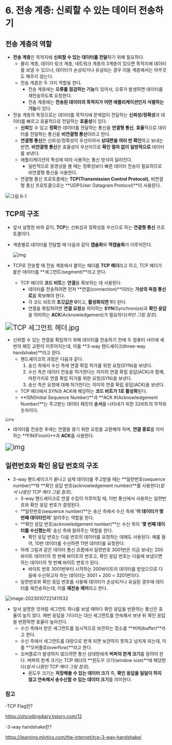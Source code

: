 # 6. 전송 계층: 신뢰할 수 있는 데이터 전송하기

## 전송 계층의 역할

- **전송 계층**은 목적지에 **신뢰할 수 있는 데이터를 전달**하기 위해 필요하다.
  - 물리 계층, 데이터 링크 계층, 네트워크 계층의 3계층이 있으면 목적지에 데이터를 보낼 수 있으나, 데이터가 손상되거나 유실되는 경우 이들 계층에서는 아무것도 해주지 않는다.
  - 전송 계층은 두 가지 역할을 한다.
    - 전송 계층에는 **오류를 점검하는 기능**이 있어서, 오류가 발생하면 데이터를 재전송하도록 요청한다.
    - 전송 계층에는 **전송된 데이터의 목적지가 어떤 애플리케이션인지 식별하는 기능**이 있다.
- 전송 계층의 특징으로는 데이터를 목적지에 문제없이 전달하는 **신뢰성/정확성**과 데이터를 빠르고 효율적으로 전달하는 **효율성**이 있다.
  - **신뢰**할 수 있고 **정확**한 데이터를 전달하는 통신을 **연결형 통신**, **효율**적으로 데이터를 전달하는 통신을 **비연결형 통신**이라고 한다.
  - **연결형 통신**은 신뢰성/정확성이 우선이어서 **상대편을 여러 번 확인**하고 보내는 반면, **비연결형 통신**은 효율성이 우선이므로 **확인 절차 없이 일방적으로** 데이터를 보낸다.
  - 애플리케이션의 특성에 따라 사용하는 통신 방식이 달라진다.
    - 일반적으로 동영상을 볼 때는 정확성보다 빠른 데이터 전송이 필요하므로 비연결형 통신을 사용한다.
  - 연결형 통신 프로토콜에는 **TCP(Transmission Control Protocol)**, 비연결형 통신 프로토콜으로는 **UDP(User Datagram Protocol)**이 사용된다.

![그림 6-1](https://miro.medium.com/max/700/1*x3YWeb6dpi86LSbvF20WJA.png)

## TCP의 구조

- 앞서 설명한 바와 같이, **TCP**는 신뢰성과 정확성을 우선으로 하는 **연결형 통신** 프로토콜이다.

- 계층별로 데이터를 전달할 때 다음과 같이 **캡슐화**와 **역캡슐화**가 이루어진다.

  ![img](https://velog.velcdn.com/images%2Fchanghee09%2Fpost%2F35698901-2d21-44d7-871b-0a2f65b8663b%2Fimage.png)

  

- TCP로 전송할 때 전송 계층에서 붙이는 헤더를 **TCP 헤더**라고 하고, TCP 헤더가 붙은 데이터를 **세그먼트(segment)**라고 한다.
  - TCP 헤더의 **코드 비트**는 **연결**을 확보하는 데 사용된다.
    - 데이터를 전송하려면 먼저 **연결(connection)**이라는 **가상의 독점 통신로**를 확보해야 한다.
    - 각 코드 비트의 **초깃값은 0**이고, **활성화되면 1**이 된다.
    - 연결을 확립하려면 **연결 요청**을 의미하는 **SYN**(Synchronize)과  **확인 응답**을 의미하는 **ACK**(Acknowledgement)가 필요하다(*하단 그림 참조*).

<img src="https://itwiki.kr/images/c/cf/TCP_%EC%84%B8%EA%B7%B8%EB%A8%BC%ED%8A%B8_%ED%97%A4%EB%8D%94.jpg" alt="TCP 세그먼트 헤더.jpg" style="zoom: 150%;" />

- 신뢰할 수 있는 연결을 확립하기 위해 데이터를 전송하기 전에 두 컴퓨터 사이에 세 번의 패킷 교환이 이루어지는데, 이를 **3-way 핸드셰이크(three-way handshake)**라고 한다.
  - 핸드셰이크의 과정은 다음과 같다.
    1. 송신 측에서 수신 측에 연결 확립 허가를 위한 요청(SYN)을 보낸다.
    2. 수신 측은 데이터 전송을 허가한다는 의미의 연결 확립 응답(ACK)과 함께, 마찬가지로 연결 확립 허가를 위한 요청(SYN)을 보낸다.
    3. 송신 측은 요청에 대해 허가한다는 의미의 연결 확립 응답(ACK)을 보낸다.
  - TCP 헤더에서 SYN과 ACK에 해당하는 **코드 비트가 1로 활성화**된다.
  - **ISN(Initial Sequence Number)**과 **ACK #(Acknowledgement Number)**는 주고받는 데이터 패킷의 **순서**를 나타내기 위한 32비트의 무작위 숫자이다.

<img src="https://lh6.googleusercontent.com/-L9GyKGal2kX0x1uhEr_WcIPJNjaXt56MwI4dppR9LKS0SKciZ4ehop6uYdAM7RFm9PYoPcK445rVYeqzjAWSOaHNXd6wvgoWbVUVQnwLZe-M2iav6FZVIfTlE15ULPrWuEYi4Mw" alt="img" style="zoom: 67%;" />

- 데이터를 전송한 후에는 연결을 끊기 위한 요청을 교환해야 하며, **연결 종료**를 의미하는 **FIN(Finish)**과 **ACK**를 사용한다.

<img src="https://accedian.com/wp-content/uploads/2018/09/FIN-ACK-initiated.png" alt="img" style="zoom:150%;" />

## 일련번호와 확인 응답 번호의 구조

- 3-way 핸드셰이크가 끝나고 실제 데이터를 주고받을 때는 **일련번호(sequence number)**와 **확인 응답 번호(acknowledgement number)**를 사용한다(*앞서 나왔던 TCP 헤더 그림 참조*).
  - 3-way 핸드셰이크로 연결 수립이 이루어질 때, 이번 통신에서 사용하는 일련번호와 확인 응답 번호가 결정된다.
  - **일련번호(sequence number)**는 송신 측에서 수신 측에 '**이 데이터가 몇 번째 데이터인지**' 알려주는 역할을 한다.
  - **확인 응답 번호(acknowledgement number)**는 수신 측이 '**몇 번째 데이터를 수신했는지**' 송신 측에 알려주는 역할을 한다.
    - 확인 응답 번호는 다음 번호의 데이터를 요청하는 데에도 사용된다. 예를 들어, 10번 데이터를 수신하면 11번 데이터를 요청한다.
  - 아래 그림과 같은 데이터 통신 흐름에서 일련번호 3001번은 지금 보내는 200바이트 데이터의 첫 번째 바이트의 번호고, 확인 응답 번호는 다음에 보냈으면 하는 데이터의 첫 번째 바이트 번호가 된다.
    - 바이트 번호 3001번부터 시작하는 200바이트의 데이터를 받았으므로 다음에 수신하고자 하는 데이터는 3001 + 200 = 3201번이다.
  - 일련번호와 확인 응답 번호를 사용해 데이터가 손상되거나 유실된 경우에 데이터를 재전송하는데, 이를 **재전송 제어**라고 한다.

![image-20230107221411532](C:\Users\jodic\AppData\Roaming\Typora\typora-user-images\image-20230107221411532.png)

- 앞서 설명한 것처럼 세그먼트 하나를 보낼 때마다 확인 응답을 반환하는 통신은 효율이 높지 않다. 매번 응답을 기다리는 대신 세그먼트를 연속해서 보낸 뒤 확인 응답을 반환하면 효율이 높아진다.
  - 수신 측에서 받은 세그먼트를 일시적으로 보관하는 장소를 **버퍼(buffer)**라고 한다.
  - 수신 측에서 세그먼트를 대량으로 받게 되면 보관하지 못하고 넘치게 되는데, 이를 **오버플로(overflow)**라고 한다.
  - 오버플로가 발생하지 않으려면 통신 상대방에게 **버퍼의 한계 크기**를 알려야 한다. 버퍼의 한계 크기는 TCP 헤더의 **윈도우 크기(window size)**에 해당한다(*앞서 나왔던 TCP 헤더 그림 참조*).
    - 윈도우 크기는 **저장해둘 수 있는 데이터 크기** 즉, **확인 응답을 일일이 하지 않고 연속해서 송수신할 수 있는 데이터 크기**를 의미한다.

### 참고

-TCP Flag란?

https://ohcodingdiary.tistory.com/12

-3-way handshake란?

https://learning.mlytics.com/the-internet/tcp-3-way-handshake/